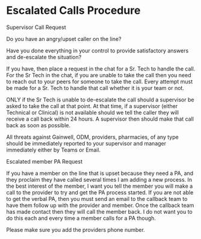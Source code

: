 # Escalated Calls Procedure

Supervisor Call Request
 
Do you have an angry/upset caller on the line? 
 
Have you done everything in your control to provide satisfactory answers and de-escalate the situation?
 
If you have, then place a request in the chat for a Sr. Tech to handle the call. For the Sr Tech in the chat, if you are unable to take the call then you need to reach out to your peers for someone to take the call.  Every attempt must be made for a Sr. Tech to handle that call whether it is your team or not. 
 
ONLY if the Sr Tech is unable to de-escalate the call should a supervisor be asked to take the call at that point. At that time,  if a supervisor (either Technical or Clinical) is not available should we tell the caller they will receive a call back within 24 hours. A supervisor then should make that call back as soon as possible. 

All threats against Gainwell, ODM, providers, pharmacies, of any type should be immediately reported to your supervisor and manager immediately either by Teams or Email.

Escalated member PA Request

If you have a member on the line that is upset because they need a PA, and they proclaim they have called several times I am adding a new process. In the best interest of the member, I want you tell the member you will make a call to the provider to try and get the PA process started. If you are not able to get the verbal PA, then you must send an email to the callback team to have them follow up with the provider and member. Once the callback team has made contact then they will call the member back. I do not want you to do this each and every time a member calls for a PA though.

Please make sure you add the providers phone number.